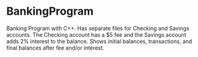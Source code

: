 # BankingProgram
Banking Program with C++. 
Has separate files for Checking and Savings accounts.
The Checking account has a $5 fee and the Savings account adds 2% interest to the balance.
Shows initial balances, transactions, and final balances after fee and/or interest.
